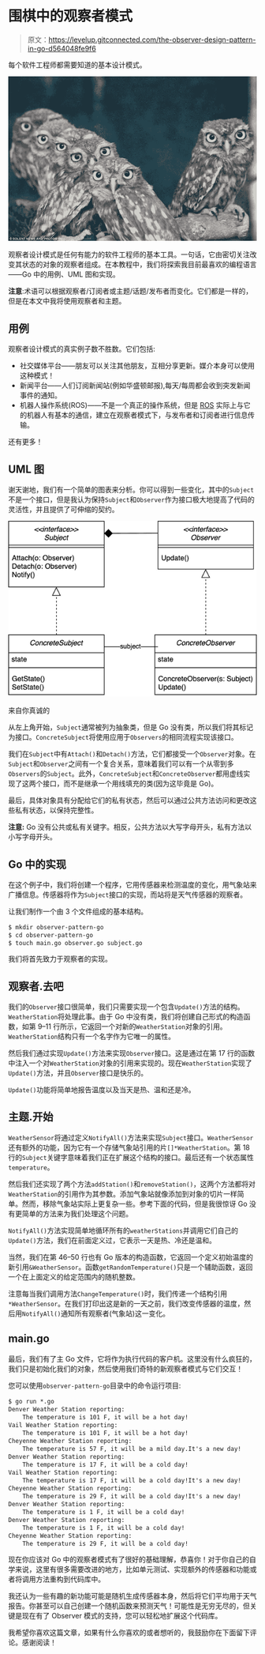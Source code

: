 # 围棋中的观察者模式

> 原文：<https://levelup.gitconnected.com/the-observer-design-pattern-in-go-d564048fe9f6>

每个软件工程师都需要知道的基本设计模式。

![](img/c0f5d23e8a6632e2739abcb8935a390c.png)

观察者设计模式是任何有能力的软件工程师的基本工具。一句话，它由密切关注改变其状态的对象的观察者组成。在本教程中，我们将探索我目前最喜欢的编程语言——Go 中的用例、UML 图和实现。

**注意**:术语可以根据观察者/订阅者或主题/话题/发布者而变化。它们都是一样的，但是在本文中我将使用观察者和主题。

## 用例

观察者设计模式的真实例子数不胜数。它们包括:

*   社交媒体平台——朋友可以关注其他朋友，互相分享更新。媒介本身可以使用这种模式！
*   新闻平台——人们订阅新闻站(例如华盛顿邮报),每天/每周都会收到突发新闻事件的通知。
*   机器人操作系统(ROS)——不是一个真正的操作系统，但是 [ROS](https://www.ros.org/) 实际上与它的机器人有基本的通信，建立在观察者模式下，与发布者和订阅者进行信息传输。

还有更多！

## UML 图

谢天谢地，我们有一个简单的图表来分析。你可以得到一些变化，其中的`Subject`不是一个接口，但是我认为保持`Subject`和`Observer`作为接口极大地提高了代码的灵活性，并且提供了可伸缩的契约。

![](img/bb783b077d0ddd73e01ab832206afb02.png)

来自你真诚的

从左上角开始，`Subject`通常被列为抽象类，但是 Go 没有类，所以我们将其标记为接口。`ConcreteSubject`将使用应用于`Observers`的相同流程实现该接口。

我们在`Subject`中有`Attach()`和`Detach()`方法，它们都接受一个`Observer`对象。在`Subject`和`Observer`之间有一个复合关系，意味着我们可以有一个从零到多`Observers`的`Subject`。此外，`ConcreteSubject`和`ConcreteObserver`都用虚线实现了这两个接口，而不是继承一个用线填充的类(因为这毕竟是 Go)。

最后，具体对象具有分配给它们的私有状态，然后可以通过公共方法访问和更改这些私有状态，以保持完整性。

**注意:** Go 没有公共或私有关键字。相反，公共方法以大写字母开头，私有方法以小写字母开头。

## Go 中的实现

在这个例子中，我们将创建一个程序，它用传感器来检测温度的变化，用气象站来广播信息。传感器将作为`Subject`接口的实现，而站将是天气传感器的观察者。

让我们制作一个由 3 个文件组成的基本结构。

```
$ mkdir observer-pattern-go
$ cd observer-pattern-go
$ touch main.go observer.go subject.go
```

我们将首先致力于观察者的实现。

## 观察者.去吧

我们的`Observer`接口很简单，我们只需要实现一个包含`Update()`方法的结构。`WeatherStation`将处理此事。由于 Go 中没有类，我们将创建自己形式的构造函数，如第 9–11 行所示，它返回一个对新的`WeatherStation`对象的引用。`WeatherStation`结构只有一个名字作为它唯一的属性。

然后我们通过实现`Update()`方法来实现`Observer`接口。这是通过在第 17 行的函数中注入一个对`WeatherStation`对象的引用来实现的。现在`WeatherStation`实现了`Update()`方法，并且`Observer`接口是快乐的。

`Update()`功能将简单地报告温度以及当天是热、温和还是冷。

## 主题.开始

`WeatherSensor`将通过定义`NotifyAll()`方法来实现`Subject`接口。`WeatherSensor`还有额外的功能，因为它有一个存储气象站引用的片`[]*WeatherStation`。第 18 行的`Subject`关键字意味着我们正在扩展这个结构的接口。最后还有一个状态属性`temperature`。

然后我们还实现了两个方法`addStation()`和`removeStation()`，这两个方法都将对`WeatherStation`的引用作为其参数。添加气象站就像添加到对象的切片一样简单。然而，移除气象站实际上更复杂一些。参考下面的代码，但是我很惊讶 Go 没有更简单的方法来为我们处理这个问题。

`NotifyAll()`方法实现简单地循环所有的`weatherStations`并调用它们自己的`Update()`方法，我们在前面定义过，它表示一天是热、冷还是温和。

当然，我们在第 46–50 行也有 Go 版本的构造函数，它返回一个定义初始温度的新引用`&WeatherSensor`。函数`getRandomTemperature()`只是一个辅助函数，返回一个在上面定义的给定范围内的随机整数。

注意每当我们调用方法`ChangeTemperature()`时，我们传递一个结构引用`*WeatherSensor`。在我们打印出这是新的一天之前，我们改变传感器的温度，然后用`NotifyAll()`通知所有观察者(气象站)这一变化。

## main.go

最后，我们有了主 Go 文件，它将作为执行代码的客户机。这里没有什么疯狂的，我们只是初始化我们的对象，然后使用我们奇特的新观察者模式与它们交互！

您可以使用`observer-pattern-go`目录中的命令运行项目:

```
$ go run *.go
Denver Weather Station reporting:
    The temperature is 101 F, it will be a hot day!
Vail Weather Station reporting:
    The temperature is 101 F, it will be a hot day!
Cheyenne Weather Station reporting:
    The temperature is 57 F, it will be a mild day.It's a new day!
Denver Weather Station reporting:
    The temperature is 17 F, it will be a cold day!
Vail Weather Station reporting:
    The temperature is 17 F, it will be a cold day!It's a new day!
Cheyenne Weather Station reporting:
    The temperature is 29 F, it will be a cold day!It's a new day!
Denver Weather Station reporting:
    The temperature is 1 F, it will be a cold day!
Denver Weather Station reporting:
    The temperature is 1 F, it will be a cold day!
Cheyenne Weather Station reporting:
    The temperature is 29 F, it will be a cold day!
```

现在你应该对 Go 中的观察者模式有了很好的基础理解，恭喜你！对于你自己的自学来说，这里有很多需要改进的地方，比如单元测试、实现额外的传感器和功能或者将调用方法重构到代码库中。

我还认为一些有趣的新功能可能是随机生成传感器本身，然后将它们平均用于天气报告。你甚至可以自己创建一个随机函数来预测天气！可能性是无穷无尽的，但关键是现在有了 Observer 模式的支持，您可以轻松地扩展这个代码库。

我希望你喜欢这篇文章，如果有什么你喜欢的或者想听的，我鼓励你在下面留下评论。感谢阅读！
